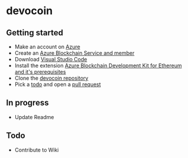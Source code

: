 # devocoin

## Getting started

- Make an account on [Azure](https://azure.microsoft.com/)
- Create an [Azure Blockchain Service and member](https://docs.microsoft.com/en-us/azure/blockchain/service/overview)
- Download [Visual Studio Code](https://code.visualstudio.com/)
- Install the extension [Azure Blockchain Development Kit for Ethereum and it's prerequisites](https://marketplace.visualstudio.com/items?itemName=AzBlockchain.azure-blockchain)
- Clone the [devocoin repository](https://github.com/Devoteam-LU/devocoin)
- Pick a [todo](#todo) and open a [pull request](https://github.com/Devoteam-LU/devocoin/pulls)

## In progress

- Update Readme

## Todo

- Contribute to Wiki
